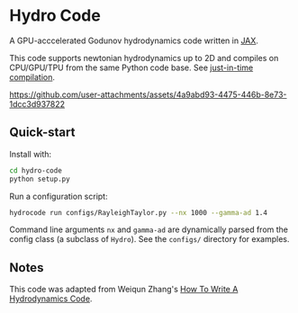 # Hydro Code



A GPU-acccelerated Godunov hydrodynamics code written in [JAX](https://github.com/jax-ml/jax).

This code supports newtonian hydrodynamics up to 2D and compiles on CPU/GPU/TPU from the same Python code base. See [just-in-time compilation](https://jax.readthedocs.io/en/latest/jit-compilation.html).

https://github.com/user-attachments/assets/4a9abd93-4475-446b-8e73-1dcc3d937822

## Quick-start

Install with:

```bash
cd hydro-code
python setup.py
```

Run a configuration script:

```bash
hydrocode run configs/RayleighTaylor.py --nx 1000 --gamma-ad 1.4
```
Command line arguments `nx` and `gamma-ad` are dynamically parsed from the config class (a subclass of `Hydro`). See the `configs/` directory for examples.

## Notes

This code was adapted from Weiqun Zhang's [How To Write A Hydrodynamics Code](http://duffell.org/media/hydro.pdf). 
